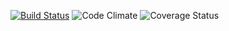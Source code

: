 [ ![Build Status](https://app.codeship.com/projects/05f88220-bf12-0134-b657-7a625a3fabd4/status?branch=master)](https://app.codeship.com/projects/196490)
![Code Climate](https://codeclimate.com/github/sehrmann/SchwamIt.png)
![Coverage Status](https://coveralls.io/repos/sehrmann/SchwamIt/badge.png)
